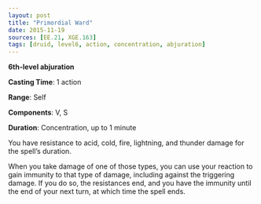 ```yaml
---
layout: post
title: "Primordial Ward"
date: 2015-11-19
sources: [EE.21, XGE.163]
tags: [druid, level6, action, concentration, abjuration]
---
```


**6th-level abjuration**

**Casting Time**: 1 action

**Range**: Self

**Components**: V, S

**Duration**: Concentration, up to 1 minute

You have resistance to acid, cold, fire, lightning, and thunder damage for the spell’s duration.

When you take damage of one of those types, you can use your reaction to gain immunity to that type of damage, including against the triggering damage. If you do so, the resistances end, and you have the immunity until the end of your next turn, at which time the spell ends.
